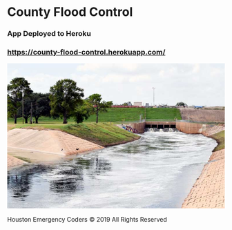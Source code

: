 # County Flood Control

### App Deployed to Heroku 
### https://county-flood-control.herokuapp.com/

![hcfcd.org](static/images/reservoirs.jpg)

Houston Emergency Coders © 2019 All Rights Reserved
